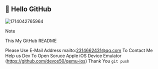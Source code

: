 ## 👋 Hello GitHub ##
![1714042765964](https://github.com/user-attachments/assets/d5b47682-dcc7-44c7-941a-a7d3c8c06112)
> [!NOTE]
> This My GitHub README

Please Use E-Mail Address mailto:2314662431@qq.com To Contact Me
Help us Dev To Open Soruce Apple iOS Device Emulator (https://github.com/devos50/qemu-ios) Thank You
`git push`